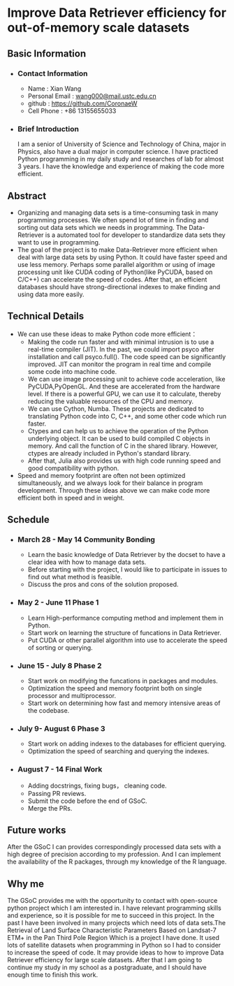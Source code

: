 # Improve Data Retriever efficiency for out-of-memory scale datasets


## Basic Information


+ ### Contact Information
    * Name : Xian Wang
    * Personal Email : wang000@mail.ustc.edu.cn
    * github : https://github.com/CoronaeW
    * Cell Phone : +86 13155655033


+ ### Brief Introduction
    I am a senior of University of Science and Technology of China, major in Physics, also have a dual major in computer science. I have practiced Python programming in my daily study and researches of lab for almost 3 years. I have the knowledge and experience of making the code more efficient.


## Abstract
+ Organizing and managing data sets is a time-consuming task in many programming processes.  We often spend lot of time in finding and sorting out data sets which we needs in programming. The Data-Retriever is a automated tool for developer to standardize data sets they want to use in programming.
+ The goal of the project is to make Data-Retriever more efficient when deal with large data sets by using Python. It could have faster speed and use less memory. Perhaps some parallel algorithm or using of image processing unit like CUDA coding of Python(like PyCUDA, based on C/C++) can accelerate the speed of codes. After that, an efficient databases should have strong-directional indexes to make finding and using data more easily.


## Technical Details
* We can use these ideas to make Python code more efficient：
   * Making the code run faster and with minimal intrusion is to use a real-time compiler (JIT). In the past, we could import psyco after installation and call psyco.full(). The code speed can be significantly improved. JIT can monitor the program in real time and compile some code into machine code.
   * We can use image processing unit to achieve code acceleration, like PyCUDA,PyOpenGL. And these are accelerated from the hardware level. If there is a powerful GPU, we can use it to calculate, thereby reducing the valuable resources of the CPU and memory.
   * We can use Cython, Numba. These projects are dedicated to translating Python code into C, C++, and some other code which run faster.
   * Ctypes and can help us to achieve the operation of the Python underlying object. It can be used to build compiled C objects in memory. And call the function of C in the shared library. However, ctypes are already included in Python's standard library.
   * After that, Julia also provides us with high code running speed and good compatibility with python. 
* Speed and memory footprint are often not been optimized simultaneously, and we always look for their balance in program development. Through these ideas above we can make code more efficient both in speed and in weight.


## Schedule
+ ### March 28 - May 14 **Community Bonding**
    * Learn the basic knowledge of Data Retriever by the docset to have a clear idea with how to manage data sets. 
    * Before starting with the project, I would like to participate in issues to find out what method is feasible.
    * Discuss the pros and cons of the solution proposed.
+ ### May 2 - June 11 **Phase 1**
    * Learn High-performance computing method and implement them in Python.
    * Start work on learning the structure of funcations in Data Retriever.
    * Put CUDA or other parallel algorithm into use to accelerate the speed of sorting or querying.
+ ### June 15 - July 8 **Phase 2**
    * Start work on modifying the funcations in packages and modules.
    * Optimization the speed and memory footprint both on single processor and multiprocessor.
    * Start work on determining how fast and memory intensive areas of the codebase.
+ ### July 9- August 6 **Phase 3**
    * Start work on adding indexes to the databases for efficient querying.
    * Optimization the speed of searching and querying the indexes.
+ ### August 7 - 14 **Final Work**
    * Adding docstrings,  fixing bugs， cleaning code.
    * Passing PR reviews.
    * Submit the code before the end of GSoC.
    * Merge the PRs.
## Future works
 After the GSoC I can provides correspondingly processed data sets with a high degree of precision according to my profession. And I can implement the availability of the R packages, through my knowledge of the R language.
## Why me
The GSoC provides me with the opportunity to contact with open-source python project which I am interested in. I have relevant programming skills and experience, so it is possible for me to succeed in this project.  In the past I have been involved in many projects which need lots of data sets.The Retrieval of Land Surface Characteristic Parameters Based on Landsat-7 ETM+ in the Pan Third Pole Region Which is a project I have done. It used lots of satellite datasets when programming in Python so I had to consider to increase the speed of code. It may provide ideas to how to improve Data Retriever efficiency for large scale datasets. After that I am going to continue my study in my school as a postgraduate, and I should have enough time to finish this work.
